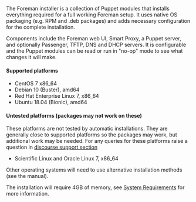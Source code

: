 
The Foreman installer is a collection of Puppet modules that installs everything required for a full working Foreman setup.  It uses native OS packaging (e.g. RPM and .deb packages) and adds necessary configuration for the complete installation.

Components include the Foreman web UI, Smart Proxy, a Puppet server, and optionally Passenger, TFTP, DNS and DHCP servers. It is configurable and the Puppet modules can be read or run in "no-op" mode to see what changes it will make.

#### Supported platforms
* CentOS 7 x86_64
* Debian 10 (Buster), amd64
* Red Hat Enterprise Linux 7, x86_64
* Ubuntu 18.04 (Bionic), amd64

#### Untested platforms (packages may not work on these)

These platforms are not tested by automatic installations. They are generally close to supported platforms so the packages may work, but additional work may be needed. For any queries for these platforms raise a question in [discourse support section](https://community.theforeman.org/c/support/10)

  * Scientific Linux and Oracle Linux 7, x86_64

Other operating systems will need to use alternative installation methods (see the manual).

The installation will require 4GB of memory, see [System Requirements](manuals/{{page.version}}/index.html#3.1SystemRequirements) for more information.
